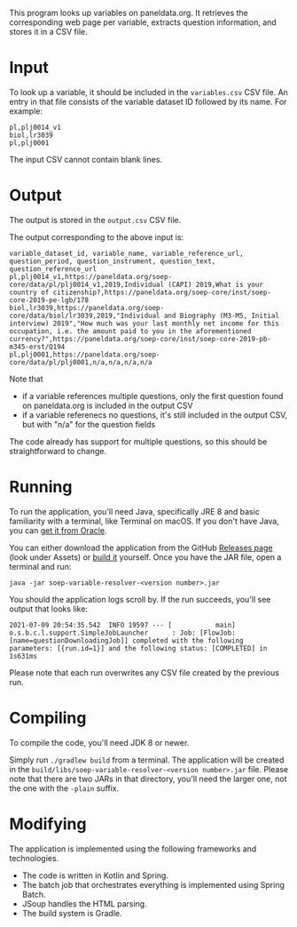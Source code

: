 This program looks up variables on paneldata.org. It retrieves the corresponding web page per variable, extracts question information, and stores it in a CSV file. 

# Input 
To look up a variable, it should be included in the `variables.csv` CSV file. An entry in that file consists of the variable dataset ID followed by its name. For example:

```
pl,plj0014_v1
biol,lr3039
pl,plj0001
```

The input CSV cannot contain blank lines.

# Output
The output is stored in the `output.csv` CSV file.

The output corresponding to the above input is:
```
variable_dataset_id, variable_name, variable_reference_url, question_period, question_instrument, question_text, question_reference_url
pl,plj0014_v1,https://paneldata.org/soep-core/data/pl/plj0014_v1,2019,Individual (CAPI) 2019,What is your country of citizenship?,https://paneldata.org/soep-core/inst/soep-core-2019-pe-lgb/178
biol,lr3039,https://paneldata.org/soep-core/data/biol/lr3039,2019,"Individual and Biography (M3-M5, Initial interview) 2019","How much was your last monthly net income for this occupation, i.e. the amount paid to you in the aforementioned currency?",https://paneldata.org/soep-core/inst/soep-core-2019-pb-m345-erst/Q194
pl,plj0001,https://paneldata.org/soep-core/data/pl/plj0001,n/a,n/a,n/a,n/a
```

Note that
- if a variable references multiple questions, only the first question found on paneldata.org is included in the output CSV
- if a variable referenecs no questions, it's still included in the output CSV, but with "n/a" for the question fields

The code already has support for multiple questions, so this should be straightforward to change.

# Running
To run the application, you'll need Java, specifically JRE 8 and basic familiarity with a terminal, like Terminal on macOS. If you don't have Java, you can [get it from Oracle](https://www.oracle.com/java/technologies/javase-jre8-downloads.html).

You can either download the application from the GitHub [Releases page](https://github.com/emersonf/soep-variable-resolver/releases) (look under Assets) or [build it](#compiling) yourself. Once you have the JAR file, open a terminal and run:

```
java -jar soep-variable-resolver-<version number>.jar
```

You should the application logs scroll by. If the run succeeds, you'll see output that looks like:

```
2021-07-09 20:54:35.542  INFO 19597 --- [           main] o.s.b.c.l.support.SimpleJobLauncher      : Job: [FlowJob: [name=questionDownloadingJob]] completed with the following parameters: [{run.id=1}] and the following status: [COMPLETED] in 1s631ms
```

Please note that each run overwrites any CSV file created by the previous run.

# Compiling

To compile the code, you'll need JDK 8 or newer. 

Simply run `./gradlew build` from a terminal. The application will be created in the `build/libs/soep-variable-resolver-<version number>.jar` file. Please note that there are two JARs in that directory, you'll need the larger one, not the one with the `-plain` suffix.

# Modifying

The application is implemented using the following frameworks and technologies.

- The code is written in Kotlin and Spring.
- The batch job that orchestrates everything is implemented using Spring Batch.
- JSoup handles the HTML parsing.
- The build system is Gradle.
